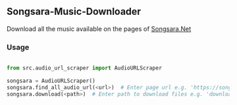 ## Songsara-Music-Downloader

Download all the music available on the pages of [Songsara.Net](https://songsara.net)


### Usage
```python

from src.audio_url_scraper import AudioURLScraper

songsara = AudioURLScraper()
songsara.find_all_audio_url(<url>)  # Enter page url e.g. 'https://songsara.net/138538/'
songsara.download(<path>)  # Enter path to download files e.g. 'downloads'
```
